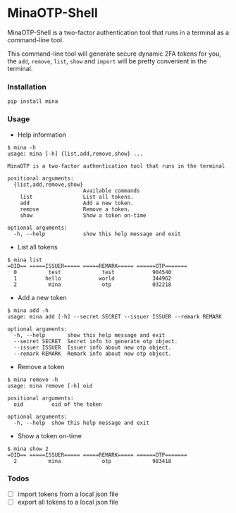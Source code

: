 # MinaOTP-Shell

MinaOTP-Shell is a two-factor authentication tool that runs in a terminal as a command-line tool.

This command-line tool will generate secure dynamic 2FA tokens for you, the `add`, `remove`, `list`, `show` and `import` will be pretty convenient in the terminal.

### Installation

```shell
pip install mina
```

### Usage

* Help information

```shell
$ mina -h
usage: mina [-h] {list,add,remove,show} ...

MinaOTP is a two-factor authentication tool that runs in the terminal

positional arguments:
  {list,add,remove,show}
                        Available commands
    list                List all tokens.
    add                 Add a new token.
    remove              Remove a token.
    show                Show a token on-time

optional arguments:
  -h, --help            show this help message and exit
```

* List all tokens

```shell
$ mina list
=OID== =====ISSUER===== =====REMARK===== ======OTP=======
  0          test             test            904540
  1         hello            world            344962
  2          mina             otp             032218
```

* Add a new token

```shell
$ mina add -h
usage: mina add [-h] --secret SECRET --issuer ISSUER --remark REMARK

optional arguments:
  -h, --help       show this help message and exit
  --secret SECRET  Secret info to generate otp object.
  --issuer ISSUER  Issuer info about new otp object.
  --remark REMARK  Remark info about new otp object.
```

* Remove a token

```shell
$ mina remove -h
usage: mina remove [-h] oid

positional arguments:
  oid         oid of the token

optional arguments:
  -h, --help  show this help message and exit
```

* Show a token on-time

```shell
$ mina show 2
=OID== =====ISSUER===== =====REMARK===== ======OTP=======
  2          mina             otp             983418
```

### Todos

- [ ] import tokens from a local json file
- [ ] export all tokens to a local json file